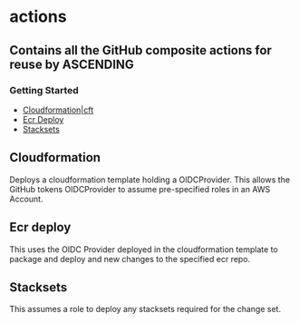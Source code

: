# actions

## Contains all the GitHub composite actions for reuse by ASCENDING

### **Getting Started**

- [Cloudformation|cft](#cloudformation)
- [Ecr Deploy](#ecr-deploy)
- [Stacksets](#stacksets)

## Cloudformation

Deploys a cloudformation template holding a OIDCProvider.
This allows the GitHub tokens OIDCProvider to assume pre-specified roles in an AWS Account.

## Ecr deploy

This uses the OIDC Provider deployed in the cloudformation template to package and deploy and new changes to the specified ecr repo.

## Stacksets

This assumes a role to deploy any stacksets required for the change set.
